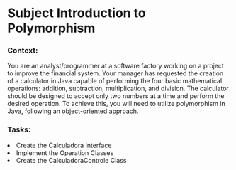 # Subject Introduction to Polymorphism

<h3>Context: </h3>
You are an analyst/programmer at a software factory working on a project to improve the financial system. Your manager has requested the creation of a calculator in Java capable of performing the four basic mathematical operations: addition, subtraction, multiplication, and division. The calculator should be designed to accept only two numbers at a time and perform the desired operation. To achieve this, you will need to utilize polymorphism in Java, following an object-oriented approach.
 
<h3>Tasks:</h3>
<li>Create the Calculadora Interface</li>
<li>Implement the Operation Classes</li>
<li>Create the CalculadoraControle Class</li>
